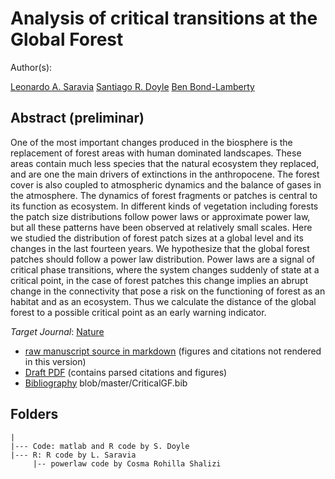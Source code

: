 # Analysis of critical transitions at the Global Forest

Author(s): 

[Leonardo A. Saravia](mailto:lsaravia@ungs.edu.ar)
[Santiago R. Doyle]()
[Ben Bond-Lamberty]()

## Abstract (preliminar)

One of the most important changes produced in the biosphere is the replacement of forest areas with human dominated landscapes. These areas contain much less species that the natural ecosystem they replaced, and are one the main drivers of extinctions in the anthropocene. The forest cover is also coupled to atmospheric dynamics and the balance of gases in the atmosphere. The dynamics of forest fragments or patches is central to its function as ecosystem.  In different kinds of vegetation including forests the patch size distributions follow power laws or approximate power law, but all these patterns have been observed at relatively small scales. Here we studied the distribution of forest patch sizes at a global level and its changes in the last fourteen years. We hypothesize that the global forest patches should follow a power law distribution. Power laws are a signal of critical phase transitions, where the system changes suddenly of state at a critical point, in the case of forest patches this change implies an abrupt change in the connectivity that pose a risk on the functioning of forest as an habitat and as an ecosystem. Thus we calculate the distance of the global forest to a possible critical point as an early warning indicator.     


*Target Journal*: [Nature]()

* [raw manuscript source in markdown](https://github.com/lsaravia/CriticalGlobalForest/blob/master/CriticalGF.md) (figures and citations not rendered in this version)
* [Draft PDF](https://github.com/lsaravia/CriticalGlobalForest/blob/master/CriticalGF.pdf) (contains parsed citations and figures)
* [Bibliography](https://github.com/lsaravia/CriticalGlobalForest/blob/master/CriticalGF.bib) blob/master/CriticalGF.bib


## Folders

	| 
	|--- Code: matlab and R code by S. Doyle
	|--- R: R code by L. Saravia
    	 |-- powerlaw code by Cosma Rohilla Shalizi
